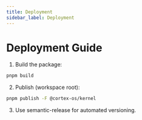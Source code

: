 ```yaml
---
title: Deployment
sidebar_label: Deployment
---
```


# Deployment Guide

1. Build the package:

```bash
pnpm build
```

2. Publish (workspace root):

```bash
pnpm publish -F @cortex-os/kernel
```

3. Use semantic-release for automated versioning.
